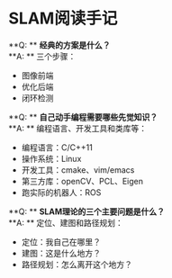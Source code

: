 # SLAM阅读手记

**Q: ** **经典的方案是什么？**  
**A: ** 三个步骤：  
- 图像前端  
- 优化后端  
- 闭环检测  

**Q: ** **自己动手编程需要哪些先觉知识？**  
**A: ** 编程语言、开发工具和类库等：  
- 编程语言：C/C++11  
- 操作系统：Linux  
- 开发工具：cmake、vim/emacs  
- 第三方库：openCV、PCL、Eigen  
- 跑实际的机器人：ROS  

**Q: ** **SLAM理论的三个主要问题是什么？**  
**A: ** 定位、建图和路径规划：  
- 定位：我自己在哪里？  
- 建图：这是什么地方？  
- 路径规划：怎么离开这个地方？  

